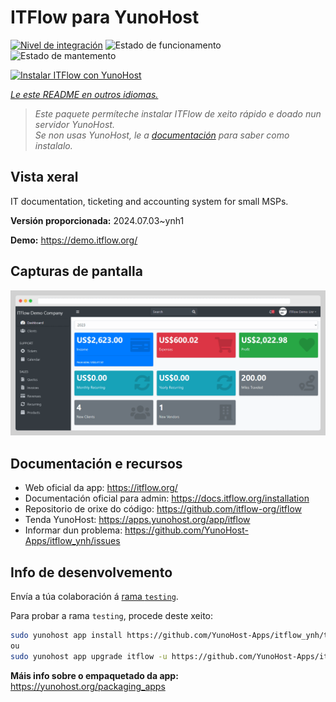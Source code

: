 <!--
NOTA: Este README foi creado automáticamente por <https://github.com/YunoHost/apps/tree/master/tools/readme_generator>
NON debe editarse manualmente.
-->

# ITFlow para YunoHost

[![Nivel de integración](https://dash.yunohost.org/integration/itflow.svg)](https://ci-apps.yunohost.org/ci/apps/itflow/) ![Estado de funcionamento](https://ci-apps.yunohost.org/ci/badges/itflow.status.svg) ![Estado de mantemento](https://ci-apps.yunohost.org/ci/badges/itflow.maintain.svg)

[![Instalar ITFlow con YunoHost](https://install-app.yunohost.org/install-with-yunohost.svg)](https://install-app.yunohost.org/?app=itflow)

*[Le este README en outros idiomas.](./ALL_README.md)*

> *Este paquete permíteche instalar ITFlow de xeito rápido e doado nun servidor YunoHost.*  
> *Se non usas YunoHost, le a [documentación](https://yunohost.org/install) para saber como instalalo.*

## Vista xeral

IT documentation, ticketing and accounting system for small MSPs.

**Versión proporcionada:** 2024.07.03~ynh1

**Demo:** <https://demo.itflow.org/>

## Capturas de pantalla

![Captura de pantalla de ITFlow](./doc/screenshots/readme.gif)

## Documentación e recursos

- Web oficial da app: <https://itflow.org/>
- Documentación oficial para admin: <https://docs.itflow.org/installation>
- Repositorio de orixe do código: <https://github.com/itflow-org/itflow>
- Tenda YunoHost: <https://apps.yunohost.org/app/itflow>
- Informar dun problema: <https://github.com/YunoHost-Apps/itflow_ynh/issues>

## Info de desenvolvemento

Envía a túa colaboración á [rama `testing`](https://github.com/YunoHost-Apps/itflow_ynh/tree/testing).

Para probar a rama `testing`, procede deste xeito:

```bash
sudo yunohost app install https://github.com/YunoHost-Apps/itflow_ynh/tree/testing --debug
ou
sudo yunohost app upgrade itflow -u https://github.com/YunoHost-Apps/itflow_ynh/tree/testing --debug
```

**Máis info sobre o empaquetado da app:** <https://yunohost.org/packaging_apps>
